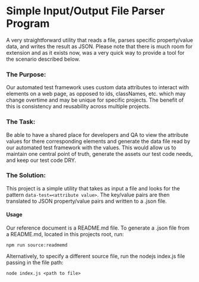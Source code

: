 # Simple Input/Output File Parser Program
A very straightforward utility that reads a file, parses specific property/value data, and writes the result as JSON. Please note that there is much room for extension and as it exists now, was a very quick way to provide a tool for the scenario described below.

### The Purpose:
Our automated test framework uses custom data attributes to interact with elements on a web page, as opposed to ids, classNames, etc. which may change overtime and may be unique for specific projects. The benefit of this is consistency and reusability across multiple projects.

### The Task:
Be able to have a shared place for developers and QA to view the attribute values for there corresponding elements and generate the data file read by our automated test framework with the values. This would allow us to maintain one central point of truth, generate the assets our test code needs, and keep our test code DRY.

### The Solution:
This project is a simple utility that takes as input a file and looks for the pattern `data-test=<attribute value>`. The key/value pairs are then translated to JSON property/value pairs and written to a .json file.

#### Usage
Our reference document is a README.md file. To generate a .json file from a README.md, located in this projects root, run:
```
npm run source:readmemd
```
Alternatively, to specify a different source file, run the nodejs index.js file passing in the file path:
```
node index.js <path to file>
```
